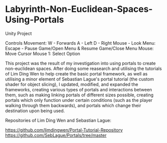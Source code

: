 # Labyrinth-Non-Euclidean-Spaces-Using-Portals

Unity Project

Controls
Movement:
	W - Forwards
	A - Left
	D - Right
	Mouse - Look
Menu:
	Escape - Pause Game/Open Menu & Resume Game/Close Menu
 	Mouse: Move Cursor
  	Mouse 1: Select Option

This project was the result of my investigation into using portals to create non-euclidean spaces. After doing some reasearch and utilising the tutorials of Lim Ding Wen to help create the basic portal framework, as well as utilising a minor element of Sebastian Lague's portal tutorial (the custom shader for object slicing), I updated, modified, and expanded the frameworks, creating various types of portals and interactions between them, such as making linking portals of different sizes possible, creating portals which only function under certain conditions (such as the player walking through them backwards), and portals which change their destination upon being used.

Repositories of Lim Ding Wen and Sebastian Lague:

https://github.com/limdingwen/Portal-Tutorial-Repository
https://github.com/SebLague/Portals/tree/master
